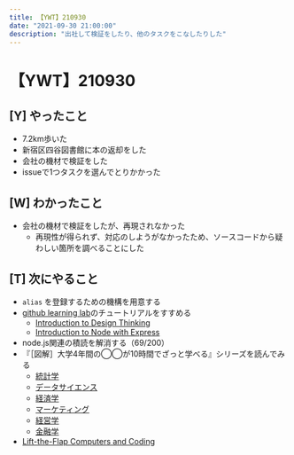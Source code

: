 ```yaml
---
title: 【YWT】210930
date: "2021-09-30 21:00:00"
description: "出社して検証をしたり、他のタスクをこなしたりした"
---
```


# 【YWT】210930

## [Y] やったこと

- 7.2km歩いた
- 新宿区四谷図書館に本の返却をした
- 会社の機材で検証をした
- issueで1つタスクを選んでとりかかった

## [W] わかったこと

- 会社の機材で検証をしたが、再現されなかった
  - 再現性が得られず、対応のしようがなかったため、ソースコードから疑わしい箇所を調べることにした

## [T] 次にやること

- `alias` を登録するための機構を用意する
- [github learning lab](https://lab.github.com/githubtraining)のチュートリアルをすすめる
  - [Introduction to Design Thinking](https://lab.github.com/githubtraining/introduction-to-design-thinking)
  - [Introduction to Node with Express](https://lab.github.com/everydeveloper/introduction-to-node-with-express)
- node.js関連の積読を解消する（69/200）
- 『［図解］大学4年間の◯◯が10時間でざっと学べる』シリーズを読んでみる
  - [統計学](https://www.amazon.co.jp/dp/B07PXB4NN9)
  - [データサイエンス](https://www.amazon.co.jp/dp/B07XNW3TQM)
  - [経済学](https://www.amazon.co.jp/dp/B01KNLFHH6)
  - [マーケティング](https://www.amazon.co.jp/dp/B07BNC2SV3)
  - [経営学](https://www.amazon.co.jp/dp/B071SKDF3L)
  - [金融学](https://www.amazon.co.jp/dp/B07BB6Z7FW)
- [Lift-the-Flap Computers and Coding](https://www.amazon.co.jp/dp/1409591514)

<!-- https://twitter.com/camomile_cafe/status/1442291575875256326?s=20 -->
